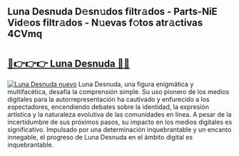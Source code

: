 ## Luna Desnuda D𝚎sn𝚞dos filtr𝚊dos - Parts-NiE Vid𝚎os filtr𝚊dos - N𝚞evas f𝚘tos atr𝚊ctivas 4CVmq

# <h2><a href="http://mb1yxf.tromn.icu/?c=Luna+Desnuda">🔗👉👉👉 Luna Desnuda 🔗🔗</a></h2>

[![Luna Desnuda nuevo](https://i.imgur.com/pEAQMta.gif)](http://mb1yxf.tromn.icu/?c=Luna+Desnuda)
Luna Desnuda, una figura enigmática y multifacética, desafía la comprensión simple. Su uso pionero de los medios digitales para la autorrepresentación ha cautivado y enfurecido a los espectadores, encendiendo debates sobre la identidad, la expresión artística y la naturaleza evolutiva de las comunidades en línea. A pesar de la incertidumbre de sus próximos pasos, su impacto en los medios digitales es significativo. Impulsado por una determinación inquebrantable y un encanto innegable, el progreso de Luna Desnuda en el ámbito digital es inquebrantable.
